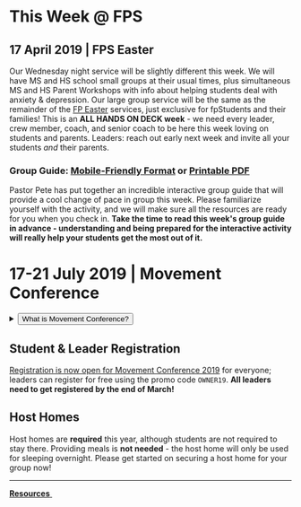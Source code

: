 # This Week @ FPS

## 17 April 2019 | FPS Easter  
Our Wednesday night service will be slightly different this week. We will have MS and HS school small groups at their usual times, plus simultaneous MS and HS Parent Workshops with info about helping students deal with anxiety & depression. Our large group service will be the same as the remainder of the [FP Easter](https://fpeaster.com/) services, just exclusive for fpStudents and their families! This is an **ALL HANDS ON DECK week** - we need every leader, crew member, coach, and senior coach to be here this week loving on students and parents. Leaders: reach out early next week and invite all your students *and* their parents.  

### Group Guide: [Mobile-Friendly Format](guide.html) or [Printable PDF](guide.pdf)  
Pastor Pete has put together an incredible interactive group guide that will provide a cool change of pace in group this week. Please familiarize yourself with the activity, and we will make sure all the resources are ready for you when you check in. **Take the time to read this week's group guide in advance - understanding and being prepared for the interactive activity will really help your students get the most out of it.**  

<!-- set class to 'btn-primary' to make it blue & 'btn-danger' to make it red -->
<!--
<a class="btn btn-primary btn-block" href="#17-21-july-2019-movement-conference" role="button"><span id="MyTimer"></span> until the Movement begins - are you ready?</a>
-->

# 17-21 July 2019 | Movement Conference  
<!--![Movement Logo](https://d16gqslxckkrrx.cloudfront.net/resized/480/images/events/movement-conference-2019-tall.jpg "Movement 2019 Logo")-->
<details>
  <summary><button type="button" class="btn btn-default btn-xs">What is Movement Conference?</button></summary>
  <h4>Movement is a three day conference where students from across the state of Tennessee are encouraged and inspired to join the movement and take it back to their schools and communities. Students will experience incredible worship and music, be inspired by world-class communicators, and have a ton of fun with hundreds of other students. An awakening is coming to our nation, and we believe it will start right here, right now - will you join the Movement?</h4>
</details>  

## Student & Leader Registration
[Registration is now open for Movement Conference 2019](https://movementconf.com/) for everyone; leaders can register for free using the promo code `OWNER19`. **All leaders need to get registered by the end of March!**  

## Host Homes  
Host homes are **required** this year, although students are not required to stay there. Providing meals is **not needed** - the host home will only be used for sleeping overnight. Please get started on securing a host home for your group now!  

<!--
# Jan 2020 | Fusion Weekend
<details>
  <summary><button type="button" class="btn btn-default btn-xs">What is Fusion Weekend?</button></summary>
  <h4>Fusion is an overnight weekend retreat that begins on Friday evening and ends on Sunday afternoon. Leaders and students will stay in a local host home for fellowship, small group time, meals, and some sleep each night. Music, worship, speaker messages, and just-for-fun events are experienced Friday night and throughout the day Saturday. The weekend closes out on Sunday at your local Faith Promise campus.</h4>
</details>
More information about Fusion 2020 will be posted soon.    
-->

<!--End of Markdown Content-->
<script src="scripts.js"></script>

<!--Bottom Page Nav Buttons-->
<hr>
<a class="btn btn-default btn-sm" href="/resources" role="button"><b>Resources</b>&nbsp;<i class="fa fa-arrow-right"></i></a>
